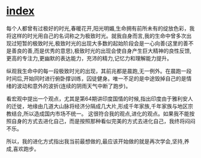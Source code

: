 # [index](index.md)
每个人都曾有过极好的时光,春暖花开,阳光明媚,生命拥有前所未有的绽放色彩，我将这样的时光用自己的名词称之为极致时光。就我自身而言,我的生命中曾多次出现过短暂的极致时光,极致时光的出现大多数的起始阶段会是一心向善(这里的善不是善良的善,而是优秀的意思),极致时光的出现会使自身产生巨大精神的良性反馈,更高的专注力,更幽默的表达能力，充沛的精力,记忆力和理解能力提升。


纵观我生命中的每一段极致时光的出现，其前兆都是晨跑,无一例外。在晨跑一段时间后,开始同时进行俯卧撑训练，囚徒健身。唯一不足的是中途毁掉自己的是情绪的波动和意外的波折(连续的阴雨天气中断了跑步)。


看宏观中提出一个观点，尤其是第64期讲印度国情的时候,指出印度由于雅利安人的迁徙，地缘由几道大山脉将经济分隔成几大片,形成千年家族,千年家族与地区宗教结合,所以造成国内市场不统一。
这很符合我的观点,进化的观点。如果我不能按照自身的方式去进化自己，而是按照那种看似完美的方式去进化自己，我终将闷闷不乐。

所以，我的进化方式指出我当前最想做的,最应该开始做的就是再次学会,坚持,养成,喜欢跑步。



